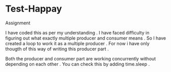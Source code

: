 # Test-Happay
Assignment


I have coded this as per my understanding .
I have faced difficulty in figuring out what exactly multiple producer and consumer means .
So I have created a loop to work it as a multiple producer .
For now i have only thougth of this way of writing this producer part .

Both the producer and consumer part are working concurrently without depending on each other .
You can check this by adding time.sleep .




